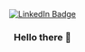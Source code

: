 
<div id="badges" align=center>
<a href="https://www.linkedin.com/in/can-oguz-profile/">
  <img src="https://img.shields.io/badge/LinkedIn-blue?style=for-the-badge&logo=linkedin&logoColor=white" alt="LinkedIn Badge"/>
  </a>


  ### Hello there 👋
</div>




<!--
**Cnogz/Cnogz** is a ✨ _special_ ✨ repository because its `README.md` (this file) appears on your GitHub profile.

Here are some ideas to get you started:

- 🔭 I’m currently working on ...
- 🌱 I’m currently learning ...
- 👯 I’m looking to collaborate on ...
- 🤔 I’m looking for help with ...
- 💬 Ask me about ...
- 📫 How to reach me: ...
- 😄 Pronouns: ...
- ⚡ Fun fact: ...
-->
